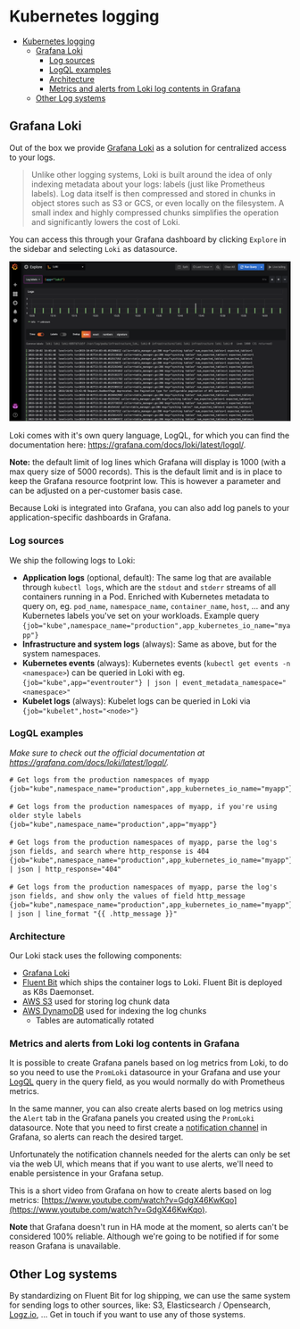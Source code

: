 # Kubernetes logging

- [Kubernetes logging](#kubernetes-logging)
  - [Grafana Loki](#grafana-loki)
    - [Log sources](#log-sources)
    - [LogQL examples](#logql-examples)
    - [Architecture](#architecture)
    - [Metrics and alerts from Loki log contents in Grafana](#metrics-and-alerts-from-loki-log-contents-in-grafana)
  - [Other Log systems](#other-log-systems)

## Grafana Loki

Out of the box we provide [Grafana Loki](https://grafana.com/oss/loki) as a solution for centralized access to your logs.

> Unlike other logging systems, Loki is built around the idea of only indexing metadata about your logs: labels (just like Prometheus labels). Log data itself is then compressed and stored in chunks in object stores such as S3 or GCS, or even locally on the filesystem. A small index and highly compressed chunks simplifies the operation and significantly lowers the cost of Loki.

You can access this through your Grafana dashboard by clicking `Explore` in the sidebar and selecting `Loki` as datasource.

![Grafana Loki](images/grafana_loki.png "Grafana Loki")

Loki comes with it's own query language, LogQL, for which you can find the documentation here: <https://grafana.com/docs/loki/latest/logql/>.

**Note:** the default limit of log lines which Grafana will display is 1000 (with a max query size of 5000 records). This is the default limit and is in place to keep the Grafana resource footprint low. This is however a parameter and can be adjusted on a per-customer basis case.

Because Loki is integrated into Grafana, you can also add log panels to your application-specific dashboards in Grafana.

### Log sources

We ship the following logs to Loki:

- **Application logs** (optional, default): The same log that are available through `kubectl logs`, which are the `stdout` and `stderr` streams of all containers running in a Pod. Enriched with Kubernetes metadata to query on, eg. `pod_name`, `namespace_name`, `container_name`, `host`, ... and any Kubernetes labels you've set on your workloads. Example query `{job="kube",namespace_name="production",app_kubernetes_io_name="myapp"}`
- **Infrastructure and system logs** (always): Same as above, but for the system namespaces.
- **Kubernetes events** (always): Kubernetes events (`kubectl get events -n <namespace>`) can be queried in Loki with eg. `{job="kube",app="eventrouter"} | json | event_metadata_namespace="<namespace>"`
- **Kubelet logs** (always): Kubelet logs can be queried in Loki via `{job="kubelet",host="<node>"}`

### LogQL examples

*Make sure to check out the official documentation at <https://grafana.com/docs/loki/latest/logql/>.*

```logql
# Get logs from the production namespaces of myapp
{job="kube",namespace_name="production",app_kubernetes_io_name="myapp"}

# Get logs from the production namespaces of myapp, if you're using older style labels
{job="kube",namespace_name="production",app="myapp"}

# Get logs from the production namespaces of myapp, parse the log's json fields, and search where http_response is 404 
{job="kube",namespace_name="production",app_kubernetes_io_name="myapp"} | json | http_response="404"

# Get logs from the production namespaces of myapp, parse the log's json fields, and show only the values of field http_message
{job="kube",namespace_name="production",app_kubernetes_io_name="myapp"} | json | line_format "{{ .http_message }}"
```

### Architecture

Our Loki stack uses the following components:

- [Grafana Loki](https://grafana.com/docs/loki/latest/)
- [Fluent Bit](https://docs.fluentbit.io/manual/) which ships the container logs to Loki. Fluent Bit is deployed as K8s Daemonset.
- [AWS S3](https://aws.amazon.com/s3/) used for storing log chunk data
- [AWS DynamoDB](https://aws.amazon.com/dynamodb/) used for indexing the log chunks
  - Tables are automatically rotated

### Metrics and alerts from Loki log contents in Grafana

It is possible to create Grafana panels based on log metrics from Loki, to do so you need to use the `PromLoki` datasource in your Grafana and use your [LogQL](https://github.com/grafana/loki/blob/master/docs/logql.md) query in the query field, as you would normally do with Prometheus metrics.

In the same manner, you can also create alerts based on log metrics using the `Alert` tab in the Grafana panels you created using the `PromLoki` datasource. Note that you need to first create a [notification channel](https://grafana.com/docs/grafana/latest/alerting/notifications/) in Grafana, so alerts can reach the desired target.

Unfortunately the notification channels needed for the alerts can only be set via the web UI, which means that if you want to use alerts, we'll need to enable persistence in your Grafana setup.

This is a short video from Grafana on how to create alerts based on log metrics: [https://www.youtube.com/watch?v=GdgX46KwKqo](https://www.youtube.com/watch?v=GdgX46KwKqo).

**Note** that Grafana doesn't run in HA mode at the moment, so alerts can't be considered 100% reliable. Although we're going to be notified if for some reason Grafana is unavailable.

## Other Log systems

By standardizing on Fluent Bit for log shipping, we can use the same system for sending logs to other sources, like: S3, Elasticsearch / Opensearch, [Logz.io](https://logz.io/), ... Get in touch if you want to use any of those systems.
